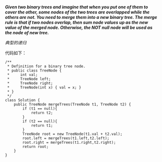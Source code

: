 ***Given two binary trees and imagine that when you put one of them to cover the other, some nodes of the two trees are overlapped while the others are not.
You need to merge them into a new binary tree. The merge rule is that if two nodes overlap, then sum node values up as the new value of the merged node. Otherwise, the NOT null node will be used as the node of new tree.***

*典型的递归*

代码如下：

```
/**
 * Definition for a binary tree node.
 * public class TreeNode {
 *     int val;
 *     TreeNode left;
 *     TreeNode right;
 *     TreeNode(int x) { val = x; }
 * }
 */
class Solution {
    public TreeNode mergeTrees(TreeNode t1, TreeNode t2) {
        if (t1 == null){
            return t2;
        }
        if (t2 == null){
            return t1;
        }
        TreeNode root = new TreeNode(t1.val + t2.val);
        root.left = mergeTrees(t1.left,t2.left);
        root.right = mergeTrees(t1.right,t2.right);
        return root;
    }
}
```